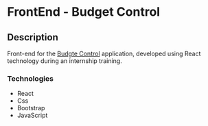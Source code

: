 # FrontEnd - Budget Control

## Description

Front-end for the [Budgte Control](https://github.com/felipesilvarosa/hypertraining-orcamento) application, developed using React technology during an internship training.

### Technologies

- React
- Css
- Bootstrap
- JavaScript
